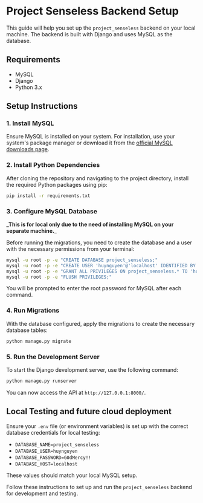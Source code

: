 # Project Senseless Backend Setup

This guide will help you set up the `project_senseless` backend on your local machine. The backend is built with Django and uses MySQL as the database.

## Requirements

- MySQL
- Django
- Python 3.x

## Setup Instructions

### 1. Install MySQL

Ensure MySQL is installed on your system. For installation, use your system's package manager or download it from the [official MySQL downloads page](https://dev.mysql.com/downloads/mysql/).

### 2. Install Python Dependencies

After cloning the repository and navigating to the project directory, install the required Python packages using pip:

```bash
pip install -r requirements.txt
```

### 3. Configure MySQL Database

**_This is for local only due to the need of installing MySQL on your separate machine.**_

Before running the migrations, you need to create the database and a user with the necessary permissions from your terminal:

```bash
mysql -u root -p -e "CREATE DATABASE project_senseless;"
mysql -u root -p -e "CREATE USER 'huynguyen'@'localhost' IDENTIFIED BY 'G0dMercy!!';"
mysql -u root -p -e "GRANT ALL PRIVILEGES ON project_senseless.* TO 'huynguyen'@'localhost';"
mysql -u root -p -e "FLUSH PRIVILEGES;"
```

You will be prompted to enter the root password for MySQL after each command.

### 4. Run Migrations

With the database configured, apply the migrations to create the necessary database tables:

```bash
python manage.py migrate
```

### 5. Run the Development Server

To start the Django development server, use the following command:

```bash
python manage.py runserver
```

You can now access the API at `http://127.0.0.1:8000/`.

## Local Testing and future cloud deployment

Ensure your `.env` file (or environment variables) is set up with the correct database credentials for local testing:

- `DATABASE_NAME=project_senseless`
- `DATABASE_USER=huynguyen`
- `DATABASE_PASSWORD=G0dMercy!!`
- `DATABASE_HOST=localhost`

These values should match your local MySQL setup.

Follow these instructions to set up and run the `project_senseless` backend for development and testing.
